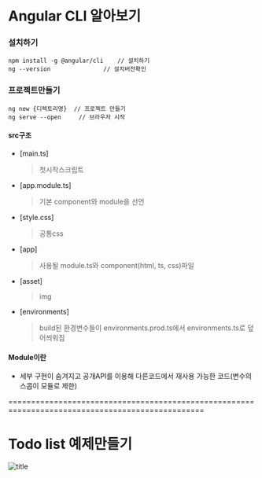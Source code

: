 # Angular CLI 알아보기

### 설치하기
```
npm install -g @angular/cli    // 설치하기 
ng --version 		       // 설치버전확인
```
### 프로젝트만들기
```
ng new {디렉토리명}  // 프로젝트 만들기
ng serve --open     // 브라우저 시작
```
#### src구조
- [main.ts] 
  > 첫시작스크립트
- [app.module.ts] 
  > 기본 component와 module을 선언 
- [style.css] 
  > 공통css
- [app] 
  > 사용될 module.ts와 component(html, ts, css)파일
- [asset] 
  > img
- [environments] 
  > build된 환경변수들이 environments.prod.ts에서 environments.ts로 덮어씌워짐

#### Module이란
- 세부 구현이 숨겨지고 공개API를 이용해 다른코드에서 재사용 가능한 코드(변수의 스콥이 모듈로 제한)


=================================================================================================

# Todo list 예제만들기



![title](https://github.com/jangmang/pub/blob/master/1.PNG "es6")


